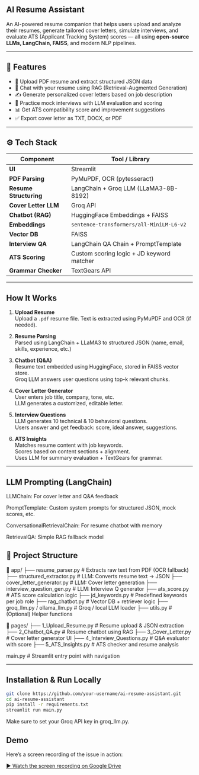 ## AI Resume Assistant
An AI-powered resume companion that helps users upload and analyze their resumes, generate tailored cover letters, simulate interviews, and evaluate ATS (Applicant Tracking System) scores — all using **open-source LLMs, LangChain, FAISS**, and modern NLP pipelines.

---

## 🚀 Features

- 📄 Upload PDF resume and extract structured JSON data
- 🤖 Chat with your resume using RAG (Retrieval-Augmented Generation)
- ✍️ Generate personalized cover letters based on job description
- 🎯 Practice mock interviews with LLM evaluation and scoring
- 📊 Get ATS compatibility score and improvement suggestions
- ✅ Export cover letter as TXT, DOCX, or PDF

---

## ⚙️ Tech Stack

| Component           | Tool / Library                                      |
|---------------------|-----------------------------------------------------|
| **UI**              | Streamlit                                           |
| **PDF Parsing**     | PyMuPDF, OCR (pytesseract)                          |
| **Resume Structuring** | LangChain + Groq LLM (LLaMA3-8B-8192)           |
| **Cover Letter LLM**| Groq API                                            |
| **Chatbot (RAG)**   | HuggingFace Embeddings + FAISS                     |
| **Embeddings**      | `sentence-transformers/all-MiniLM-L6-v2`           |
| **Vector DB**       | FAISS                                               |
| **Interview QA**    | LangChain QA Chain + PromptTemplate                |
| **ATS Scoring**     | Custom scoring logic + JD keyword matcher          |
| **Grammar Checker** | TextGears API                                       |

---

##  How It Works

1. **Upload Resume**  
   Upload a `.pdf` resume file. Text is extracted using PyMuPDF and OCR (if needed).

2. **Resume Parsing**  
   Parsed using LangChain + LLaMA3 to structured JSON (name, email, skills, experience, etc.)

3. **Chatbot (Q&A)**  
   Resume text embedded using HuggingFace, stored in FAISS vector store.  
   Groq LLM answers user questions using top-k relevant chunks.

4. **Cover Letter Generator**  
   User enters job title, company, tone, etc.  
   LLM generates a customized, editable letter.

5. **Interview Questions**  
   LLM generates 10 technical & 10 behavioral questions.  
   Users answer and get feedback: score, ideal answer, suggestions.

6. **ATS Insights**  
   Matches resume content with job keywords.  
   Scores based on content sections + alignment.  
   Uses LLM for summary evaluation + TextGears for grammar.

---
## LLM Prompting (LangChain)
LLMChain: For cover letter and Q&A feedback

PromptTemplate: Custom system prompts for structured JSON, mock scores, etc.

ConversationalRetrievalChain: For resume chatbot with memory

RetrievalQA: Simple RAG fallback model


## 📂 Project Structure

📂 app/
├── resume_parser.py               # Extracts raw text from PDF (OCR fallback)
├── structured_extractor.py       # LLM: Converts resume text → JSON
├── cover_letter_generator.py     # LLM: Cover letter generation
├── interview_question_gen.py     # LLM: Interview Q generator
├── ats_score.py                  # ATS score calculation logic
├── jd_keywords.py                # Predefined keywords per job role
├── rag_chatbot.py                # Vector DB + retriever logic
├── groq_llm.py / ollama_llm.py   # Groq / local LLM loader
├── utils.py                      # (Optional) Helper functions

📂 pages/
├── 1_Upload_Resume.py            # Resume upload & JSON extraction
├── 2_Chatbot_QA.py               # Resume chatbot using RAG
├── 3_Cover_Letter.py             # Cover letter generator UI
├── 4_Interview_Questions.py      # Q&A evaluator with score
├── 5_ATS_Insights.py             # ATS checker and resume analysis

main.py                           # Streamlit entry point with navigation




---

##  Installation & Run Locally

```bash
git clone https://github.com/your-username/ai-resume-assistant.git
cd ai-resume-assistant
pip install -r requirements.txt
streamlit run main.py
```
 Make sure to set your Groq API key in groq_llm.py.


## Demo

Here’s a screen recording of the issue in action:

[▶️ Watch the screen recording on Google Drive](https://drive.google.com/file/d/1TEx9IfwbKiBtHbcY1s4uE2fWuqBtYbBL/view?usp=sharing)




